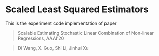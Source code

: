 # Scaled Least Squared Estimators

This is the experiment code implementation of paper 
> Scalable Estimating Stochastic Linear Combination of Non-linear Regressions, AAAI'20

> Di Wang, X. Guo, Shi Li, Jinhui Xu

